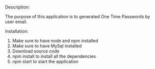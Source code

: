 Description:

The purpose of this application is to generated One Time Passwords by user email.

Installation:
1. Make sure to have node and npm installed
2. Make sure to have MySql installed
4. Download source code
5. npm install to install all the dependencies
6. npm start to start the application
   
